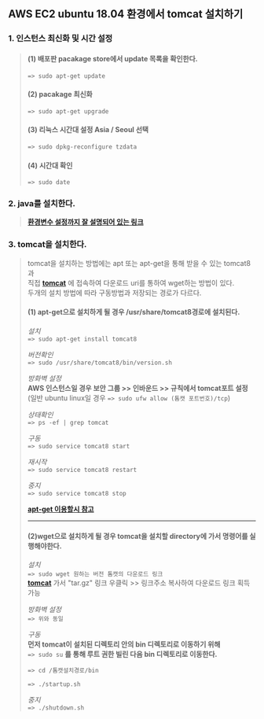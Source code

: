 ## AWS EC2 ubuntu 18.04 환경에서 tomcat 설치하기

### 1. 인스턴스 최신화 및 시간  설정
> #### (1) 배포판 pacakage store에서 update 목록을 확인한다.    
> ```=> sudo apt-get update```    
> 
> #### (2) pacakage 최신화   
> ```=> sudo apt-get upgrade```    
>    
> #### (3) 리눅스 시간대 설정 Asia / Seoul 선택        
> ```=> sudo dpkg-reconfigure tzdata ```   
> 
> #### (4) 시간대 확인    
> ```=> sudo date ```   

### 2. java를 설치한다.
> **[환경변수 설정까지 잘 설명되어 있는 링크](https://all-record.tistory.com/181?category=733055)**     
> 


### 3. tomcat을 설치한다.
> tomcat을 설치하는 방법에는 apt 또는 apt-get을 통해 받을 수 있는 tomcat8과      
> 직접 **[tomcat](https://tomcat.apache.org/)** 에 접속하여 다운로드 uri를 통하여 wget하는 방법이 있다.   
> 두개의 설치 방법에 따라 구동방법과 저장되는 경로가 다르다.
> 
> #### (1) apt-get으로 설치하게 될 경우 /usr/share/tomcat8경로에 설치된다.     
> *설치*   
> ```=> sudo apt-get install tomcat8```  
> 
> *버전확인*   
> ```=> sudo /usr/share/tomcat8/bin/version.sh```    
> 
> *방화벽 설정*   
> **AWS 인스턴스일 경우 보안 그룹 >> 인바운드 >> 규칙에서 tomcat포트 설정**    
> (일반 ubuntu linux일 경우 ```=> sudo ufw allow (톰캣 포트번호)/tcp```)     
> 
> *상태확인*   
> ```=> ps -ef | grep tomcat```    
> 
> *구동*   
> ```=> sudo service tomcat8 start```     
> 
> *재시작*    
> ```=> sudo service tomcat8 restart```   
> 
> *중지*   
> ```=> sudo service tomcat8 stop```    
> 
> **[apt-get 이용할시 참고](https://all-record.tistory.com/182)**     
> 
> ***
> 
> #### (2)wget으로 설치하게 될 경우 tomcat을 설치할 directory에 가서 명령어를 실행해야한다.    
> 
> *설치*    
> ```=> sudo wget 원하는 버전 톰캣의 다운로드 링크```     
> **[tomcat](https://tomcat.apache.org/)** 가서 "tar.gz" 링크 우클릭 >> 링크주소 복사하여 다운로드 링크 획득 가능    
> 
> *방화벽 설정*     
> ```=> 위와 동일```  
> 
> *구동*     
> **먼저 tomcat이 설치된 디렉토리 안의 bin 디렉토리로 이동하기 위해**    
> ```=> sudo su``` **를 통해 루트 권한 빌린 다음 bin 디렉토리로 이동한다.**     
> 
> ```=> cd /톰캣설치경로/bin```     
> 
> ```=> ./startup.sh```     
> 
> *중지*    
> ```=> ./shutdown.sh```
>
